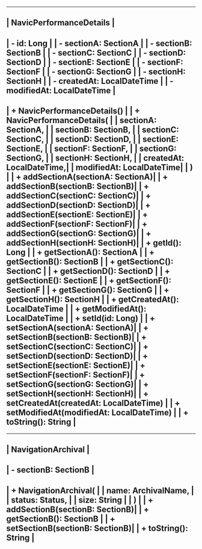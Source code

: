 --------------------------------
|   NavicPerformanceDetails    |
--------------------------------
| - id: Long                   |
| - sectionA: SectionA         |
| - sectionB: SectionB         |
| - sectionC: SectionC         |
| - sectionD: SectionD         |
| - sectionE: SectionE         |
| - sectionF: SectionF         |
| - sectionG: SectionG         |
| - sectionH: SectionH         |
| - createdAt: LocalDateTime   |
| - modifiedAt: LocalDateTime  |
--------------------------------
| + NavicPerformanceDetails()  |
| + NavicPerformanceDetails(   |
|     sectionA: SectionA,      |
|     sectionB: SectionB,      |
|     sectionC: SectionC,      |
|     sectionD: SectionD,      |
|     sectionE: SectionE,      |
|     sectionF: SectionF,      |
|     sectionG: SectionG,      |
|     sectionH: SectionH,      |
|     createdAt: LocalDateTime,|
|     modifiedAt: LocalDateTime|
|   )                          |
| + addSectionA(sectionA: SectionA)|
| + addSectionB(sectionB: SectionB)|
| + addSectionC(sectionC: SectionC)|
| + addSectionD(sectionD: SectionD)|
| + addSectionE(sectionE: SectionE)|
| + addSectionF(sectionF: SectionF)|
| + addSectionG(sectionG: SectionG)|
| + addSectionH(sectionH: SectionH)|
| + getId(): Long               |
| + getSectionA(): SectionA     |
| + getSectionB(): SectionB     |
| + getSectionC(): SectionC     |
| + getSectionD(): SectionD     |
| + getSectionE(): SectionE     |
| + getSectionF(): SectionF     |
| + getSectionG(): SectionG     |
| + getSectionH(): SectionH     |
| + getCreatedAt(): LocalDateTime |
| + getModifiedAt(): LocalDateTime |
| + setId(id: Long)             |
| + setSectionA(sectionA: SectionA)|
| + setSectionB(sectionB: SectionB)|
| + setSectionC(sectionC: SectionC)|
| + setSectionD(sectionD: SectionD)|
| + setSectionE(sectionE: SectionE)|
| + setSectionF(sectionF: SectionF)|
| + setSectionG(sectionG: SectionG)|
| + setSectionH(sectionH: SectionH)|
| + setCreatedAt(createdAt: LocalDateTime) |
| + setModifiedAt(modifiedAt: LocalDateTime) |
| + toString(): String          |
--------------------------------








--------------------------------
|     NavigationArchival       |
--------------------------------
| - sectionB: SectionB         |
--------------------------------
| + NavigationArchival(        |
|     name: ArchivalName,      |
|     status: Status,          |
|     size: String             |
|   )                          |
| + addSectionB(sectionB: SectionB)|
| + getSectionB(): SectionB     |
| + setSectionB(sectionB: SectionB)|
| + toString(): String          |
--------------------------------








